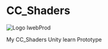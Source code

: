 # CC_Shaders

![Logo IwebProd](https://iwebprod.fr/public/pictures/iwebprod_small.png)


My CC_Shaders Unity learn Prototype
